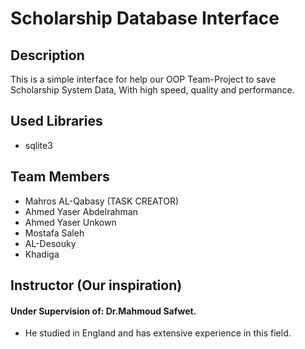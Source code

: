 # Scholarship Database Interface

## Description
This is a simple interface for help our OOP Team-Project to save Scholarship System Data, With high speed, quality and performance.


## Used Libraries
- sqlite3


## Team Members
- Mahros AL-Qabasy (TASK CREATOR)
- Ahmed Yaser Abdelrahman
- Ahmed Yaser Unkown
- Mostafa Saleh
- AL-Desouky
- Khadiga

## Instructor (Our inspiration)
#### Under Supervision of: Dr.Mahmoud Safwet.
- He studied in England and has extensive experience in this field.
